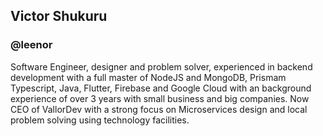 ## Victor Shukuru
### @leenor
Software Engineer, designer and problem solver, experienced in backend development with a full master of NodeJS and MongoDB, Prismam Typescript, Java, Flutter, Firebase and Google Cloud with an background experience of over 3 years with small business and big companies. Now CEO of VallorDev with a strong focus on Microservices design and local problem solving using technology facilities. 

